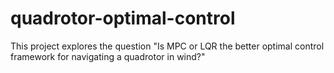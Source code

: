 # quadrotor-optimal-control
This project explores the question "Is MPC or LQR the better optimal control framework for navigating a quadrotor in wind?"
